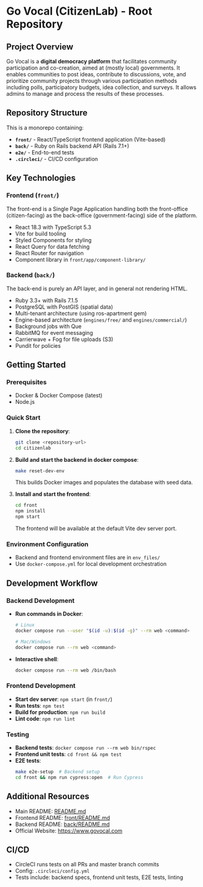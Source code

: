 # Go Vocal (CitizenLab) - Root Repository

## Project Overview

Go Vocal is a **digital democracy platform** that facilitates community participation and co-creation, aimed at (mostly local) governments. It enables communities to post ideas, contribute to discussions, vote, and prioritize community projects through various participation methods including polls, participatory budgets, idea collection, and surveys. It allows admins to manage and process the results of these processes.

## Repository Structure

This is a monorepo containing:

- **`front/`** - React/TypeScript frontend application (Vite-based)
- **`back/`** - Ruby on Rails backend API (Rails 7.1+)
- **`e2e/`** - End-to-end tests
- **`.circleci/`** - CI/CD configuration

## Key Technologies

### Frontend (`front/`)

The front-end is a Single Page Application handling both the front-office (citizen-facing) as the back-office (government-facing) side of the platform.

- React 18.3 with TypeScript 5.3
- Vite for build tooling
- Styled Components for styling
- React Query for data fetching
- React Router for navigation
- Component library in `front/app/component-library/`

### Backend (`back/`)

The back-end is purely an API layer, and in general not rendering HTML.

- Ruby 3.3+ with Rails 7.1.5
- PostgreSQL with PostGIS (spatial data)
- Multi-tenant architecture (using ros-apartment gem)
- Engine-based architecture (`engines/free/` and `engines/commercial/`)
- Background jobs with Que
- RabbitMQ for event messaging
- Carrierwave + Fog for file uploads (S3)
- Pundit for policies

## Getting Started

### Prerequisites

- Docker & Docker Compose (latest)
- Node.js

### Quick Start

1. **Clone the repository**:

   ```bash
   git clone <repository-url>
   cd citizenlab
   ```

2. **Build and start the backend in docker compose**:

   ```bash
   make reset-dev-env
   ```

   This builds Docker images and populates the database with seed data.

3. **Install and start the frontend**:
   ```bash
   cd front
   npm install
   npm start
   ```
   The frontend will be available at the default Vite dev server port.

### Environment Configuration

- Backend and frontend environment files are in `env_files/`
- Use `docker-compose.yml` for local development orchestration

## Development Workflow

### Backend Development

- **Run commands in Docker**:

  ```bash
  # Linux
  docker compose run --user "$(id -u):$(id -g)" --rm web <command>

  # Mac/Windows
  docker compose run --rm web <command>
  ```

- **Interactive shell**:
  ```bash
  docker compose run --rm web /bin/bash
  ```

### Frontend Development

- **Start dev server**: `npm start` (in `front/`)
- **Run tests**: `npm test`
- **Build for production**: `npm run build`
- **Lint code**: `npm run lint`

### Testing

- **Backend tests**: `docker compose run --rm web bin/rspec`
- **Frontend unit tests**: `cd front && npm test`
- **E2E tests**:
  ```bash
  make e2e-setup  # Backend setup
  cd front && npm run cypress:open  # Run Cypress
  ```

## Additional Resources

- Main README: [README.md](./README.md)
- Frontend README: [front/README.md](./front/README.md)
- Backend README: [back/README.md](./back/README.md)
- Official Website: https://www.govocal.com

## CI/CD

- CircleCI runs tests on all PRs and master branch commits
- Config: `.circleci/config.yml`
- Tests include: backend specs, frontend unit tests, E2E tests, linting
